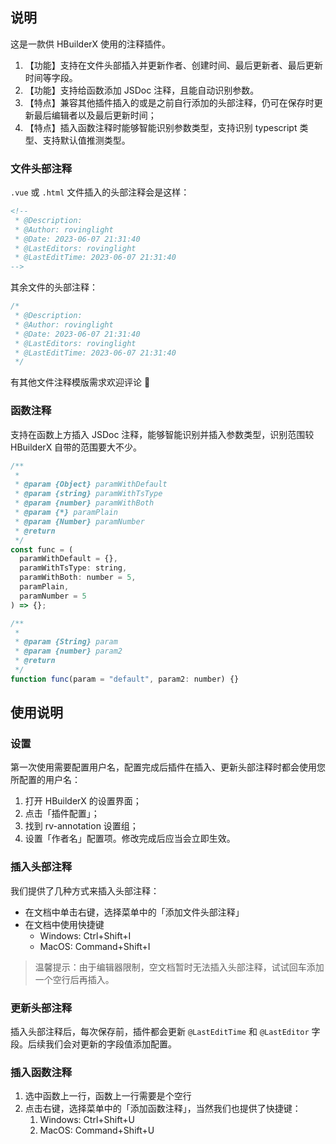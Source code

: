 
## 说明

这是一款供 HBuilderX 使用的注释插件。

1. 【功能】支持在文件头部插入并更新作者、创建时间、最后更新者、最后更新时间等字段。
2. 【功能】支持给函数添加 JSDoc 注释，且能自动识别参数。
3. 【特点】兼容其他插件插入的或是之前自行添加的头部注释，仍可在保存时更新最后编辑者以及最后更新时间；
4. 【特点】插入函数注释时能够智能识别参数类型，支持识别 typescript 类型、支持默认值推测类型。

### 文件头部注释

`.vue` 或 `.html` 文件插入的头部注释会是这样：

```html
<!--
 * @Description:
 * @Author: rovinglight
 * @Date: 2023-06-07 21:31:40
 * @LastEditors: rovinglight
 * @LastEditTime: 2023-06-07 21:31:40
-->
```

其余文件的头部注释：

```js
/*
 * @Description:
 * @Author: rovinglight
 * @Date: 2023-06-07 21:31:40
 * @LastEditors: rovinglight
 * @LastEditTime: 2023-06-07 21:31:40
 */
```

有其他文件注释模版需求欢迎评论 🎉

### 函数注释

支持在函数上方插入 JSDoc 注释，能够智能识别并插入参数类型，识别范围较 HBuilderX 自带的范围要大不少。

```javascript
/**
 *
 * @param {Object} paramWithDefault
 * @param {string} paramWithTsType
 * @param {number} paramWithBoth
 * @param {*} paramPlain
 * @param {Number} paramNumber
 * @return
 */
const func = (
  paramWithDefault = {},
  paramWithTsType: string,
  paramWithBoth: number = 5,
  paramPlain,
  paramNumber = 5
) => {};

/**
 *
 * @param {String} param
 * @param {number} param2
 * @return
 */
function func(param = "default", param2: number) {}
```

## 使用说明

### 设置

第一次使用需要配置用户名，配置完成后插件在插入、更新头部注释时都会使用您所配置的用户名：

1. 打开 HBuilderX 的设置界面；
2. 点击「插件配置」；
3. 找到 rv-annotation 设置组；
4. 设置「作者名」配置项。修改完成后应当会立即生效。

### 插入头部注释

我们提供了几种方式来插入头部注释：

- 在文档中单击右键，选择菜单中的「添加文件头部注释」
- 在文档中使用快捷键
  - Windows: Ctrl+Shift+I
  - MacOS: Command+Shift+I

> 温馨提示：由于编辑器限制，空文档暂时无法插入头部注释，试试回车添加一个空行后再插入。

### 更新头部注释

插入头部注释后，每次保存前，插件都会更新 `@LastEditTime` 和 `@LastEditor` 字段。后续我们会对更新的字段值添加配置。

### 插入函数注释

1. 选中函数上一行，函数上一行需要是个空行
2. 点击右键，选择菜单中的「添加函数注释」，当然我们也提供了快捷键：
   1. Windows: Ctrl+Shift+U
   2. MacOS: Command+Shift+U
